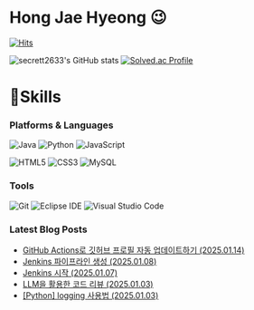# Hong Jae Hyeong 😉

[![Hits](https://hits.seeyoufarm.com/api/count/incr/badge.svg?url=https%3A%2F%2Fgithub.com%2Fsecrett2633%2F&count_bg=%2379C83D&title_bg=%2300CFC2&icon=&icon_color=%23E7E7E7&title=hits&edge_flat=false)](https://hits.seeyoufarm.com)

![secrett2633's GitHub stats](https://github-readme-stats.vercel.app/api?username=secrett2633&show_icons=true&theme=radical)
[![Solved.ac Profile](http://mazassumnida.wtf/api/v2/generate_badge?boj=secrett2633)](https://solved.ac/secrett2633/)
# 💪Skills
### Platforms & Languages
![Java](https://img.shields.io/badge/Java-007396.svg?&style=for-the-badge&logo=Java&logoColor=white)
![Python](https://img.shields.io/badge/Python-3776AB.svg?&style=for-the-badge&logo=Python&logoColor=white)
![JavaScript](https://img.shields.io/badge/JavaScript-F7DF1E.svg?&style=for-the-badge&logo=JavaScript&logoColor=white)

![HTML5](https://img.shields.io/badge/HTML5-E34F26.svg?&style=for-the-badge&logo=HTML5&logoColor=white)
![CSS3](https://img.shields.io/badge/CSS3-1572B6.svg?&style=for-the-badge&logo=CSS3&logoColor=white)
![MySQL](https://img.shields.io/badge/MySQL-4479A1.svg?&style=for-the-badge&logo=MySQL&logoColor=white)

### Tools
![Git](https://img.shields.io/badge/Git-F05032.svg?&style=for-the-badge&logo=Git&logoColor=white)
![Eclipse IDE](https://img.shields.io/badge/Eclipse%20IDE-2C2255.svg?&style=for-the-badge&logo=Eclipse%20IDE&logoColor=white)
![Visual Studio Code](https://img.shields.io/badge/Visual%20Studio%20Code-007ACC.svg?&style=for-the-badge&logo=Visual%20Studio%20Code&logoColor=white)

### Latest Blog Posts
- [GitHub Actions로 깃허브 프로필 자동 업데이트하기 (2025.01.14)](https://secrett2633.github.io/github-actions/automating-update-github-profile/)
- [Jenkins 파이프라인 생성 (2025.01.08)](https://secrett2633.github.io/jenkins/create-pipeline-with-jenkins/)
- [Jenkins 시작 (2025.01.07)](https://secrett2633.github.io/jenkins/start-jenkins/)
- [LLM을 활용한 코드 리뷰 (2025.01.03)](https://secrett2633.github.io/llm/code-review-with-llm/)
- [[Python] logging 사용법 (2025.01.03)](https://secrett2633.github.io/logging/loguru/)